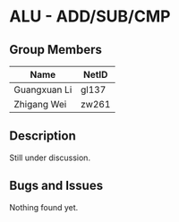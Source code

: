 # ALU - ADD/SUB/CMP

## Group Members

|Name|NetID|
|---|---|
|Guangxuan Li|gl137|
|Zhigang Wei|zw261|

## Description

Still under discussion.

## Bugs and Issues

Nothing found yet.